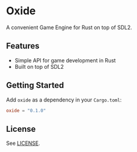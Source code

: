 # Oxide

A convenient Game Engine for Rust on top of SDL2.

## Features

- Simple API for game development in Rust
- Built on top of SDL2

## Getting Started

Add `oxide` as a dependency in your `Cargo.toml`:

```toml
oxide = "0.1.0"
```

## License

See [LICENSE](LICENSE).
